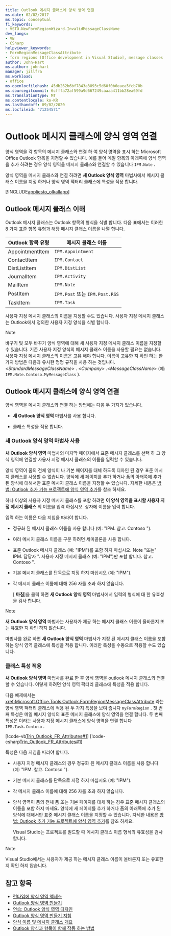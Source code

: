 ```yaml
---
title: Outlook 메시지 클래스에 양식 영역 연결
ms.date: 02/02/2017
ms.topic: conceptual
f1_keywords:
- VSTO.NewFormRegionWizard.InvalidMessageClassName
dev_langs:
- VB
- CSharp
helpviewer_keywords:
- FormRegionMessageClassAttribute
- form regions [Office development in Visual Studio], message classes
author: John-Hart
ms.author: johnhart
manager: jillfra
ms.workload:
- office
ms.openlocfilehash: 45db262b6bf7843a3893c5d60f0b6eaea5fcb70b
ms.sourcegitcommit: 6cfffa72af599a9d667249caaaa411bb28ea69fd
ms.translationtype: MT
ms.contentlocale: ko-KR
ms.lasthandoff: 09/02/2020
ms.locfileid: "71254571"
---
```

# <a name="associate-a-form-region-with-an-outlook-message-class"></a>Outlook 메시지 클래스에 양식 영역 연결
  양식 영역을 각 항목의 메시지 클래스와 연결 하 여 양식 영역을 표시 하는 Microsoft Office Outlook 항목을 지정할 수 있습니다. 예를 들어 메일 항목의 아래쪽에 양식 영역을 추가 하려는 경우 양식 영역을 메시지 클래스와 연결할 수 있습니다 `IPM.Note` .

 양식 영역을 메시지 클래스와 연결 하려면 **새 Outlook 양식 영역** 마법사에서 메시지 클래스 이름을 지정 하거나 양식 영역 팩터리 클래스에 특성을 적용 합니다.

 [!INCLUDE[appliesto_olkallapp](../vsto/includes/appliesto-olkallapp-md.md)]

## <a name="understand-outlook-message-classes"></a>Outlook 메시지 클래스 이해
 Outlook 메시지 클래스는 Outlook 항목의 형식을 식별 합니다. 다음 표에서는 이러한 8 가지 표준 항목 유형과 해당 메시지 클래스 이름을 나열 합니다.

|Outlook 항목 유형|메시지 클래스 이름|
|-----------------------|------------------------|
|AppointmentItem|`IPM.Appointment`|
|ContactItem|`IPM.Contact`|
|DistListItem|`IPM.DistList`|
|JournalItem|`IPM.Activity`|
|MailItem|`IPM.Note`|
|PostItem|`IPM.Post` 또는 `IPM.Post.RSS`|
| TaskItem|`IPM.Task`|

 사용자 지정 메시지 클래스의 이름을 지정할 수도 있습니다. 사용자 지정 메시지 클래스는 Outlook에서 정의한 사용자 지정 양식을 식별 합니다.

> [!NOTE]
> 바꾸기 및 모두 바꾸기 양식 영역에 대해 새 사용자 지정 메시지 클래스 이름을 지정할 수 있습니다. 기존 사용자 지정 양식의 메시지 클래스 이름을 사용할 필요는 없습니다. 사용자 지정 메시지 클래스의 이름은 고유 해야 합니다. 이름이 고유한 지 확인 하는 한 가지 방법은 다음과 유사한 명명 규칙을 사용 하는 것입니다. \<*StandardMessageClassName*> . \<*Company*> .\<*MessageClassName*> (예: `IPM.Note.Contoso.MyMessageClass` ).

## <a name="associate-a-form-region-with-an-outlook-message-class"></a>Outlook 메시지 클래스에 양식 영역 연결
 양식 영역을 메시지 클래스와 연결 하는 방법에는 다음 두 가지가 있습니다.

- **새 Outlook 양식 영역** 마법사를 사용 합니다.

- 클래스 특성을 적용 합니다.

### <a name="use-the-new-outlook-form-region-wizard"></a>새 Outlook 양식 영역 마법사 사용
 **새 Outlook 양식 영역** 마법사의 마지막 페이지에서 표준 메시지 클래스를 선택 하 고 양식 영역에 연결할 사용자 지정 메시지 클래스의 이름을 입력할 수 있습니다.

 양식 영역이 폼의 전체 양식이 나 기본 페이지를 대체 하도록 디자인 된 경우 표준 메시지 클래스를 사용할 수 없습니다. 양식에 새 페이지를 추가 하거나 폼의 아래쪽에 추가 된 양식에 대해서만 표준 메시지 클래스 이름을 지정할 수 있습니다. 자세한 내용은 [방법: Outlook 추가 기능 프로젝트에 양식 영역 추가](../vsto/how-to-add-a-form-region-to-an-outlook-add-in-project.md)를 참조 하세요.

 하나 이상의 사용자 지정 메시지 클래스를 포함 하려면 **이 양식 영역을 표시할 사용자 지정 메시지 클래스** 의 이름을 입력 하십시오. 상자에 이름을 입력 합니다.

 입력 하는 이름은 다음 지침을 따라야 합니다.

- 정규화 된 메시지 클래스 이름을 사용 합니다 (예: "IPM. 참고. Contoso ").

- 여러 메시지 클래스 이름을 구분 하려면 세미콜론을 사용 합니다.

- 표준 Outlook 메시지 클래스 (예: "IPM")를 포함 하지 마십시오. Note "또는" IPM. 담당자 ". 사용자 지정 메시지 클래스 (예: "IPM")만 포함 합니다. 참고. Contoso ".

- 기본 메시지 클래스를 단독으로 지정 하지 마십시오 (예: "IPM").

- 각 메시지 클래스 이름에 대해 256 자를 초과 하지 않습니다.

  [ **마침**]을 클릭 하면 **새 Outlook 양식 영역** 마법사에서 입력의 형식에 대 한 유효성을 검사 합니다.

> [!NOTE]
> **새 Outlook 양식 영역** 마법사는 사용자가 제공 하는 메시지 클래스 이름이 올바른지 또는 유효한 지 확인 하지 않습니다.

 마법사를 완료 하면 **새 Outlook 양식 영역** 마법사가 지정 된 메시지 클래스 이름을 포함 하는 양식 영역 클래스에 특성을 적용 합니다. 이러한 특성을 수동으로 적용할 수도 있습니다.

### <a name="apply-class-attributes"></a>클래스 특성 적용
 **새 Outlook 양식 영역** 마법사를 완료 한 후 양식 영역을 outlook 메시지 클래스와 연결할 수 있습니다. 이렇게 하려면 양식 영역 팩터리 클래스에 특성을 적용 합니다.

 다음 예제에서는 <xref:Microsoft.Office.Tools.Outlook.FormRegionMessageClassAttribute> 라는 양식 영역 팩터리 클래스에 적용 된 두 가지 특성을 보여 줍니다 `myFormRegion` . 첫 번째 특성은 메일 메시지 양식의 표준 메시지 클래스에 양식 영역을 연결 합니다. 두 번째 특성은 이라는 사용자 지정 메시지 클래스에 양식 영역을 연결 합니다 `IPM.Task.Contoso` .

 [!code-vb[Trin_Outlook_FR_Attributes#1](../vsto/codesnippet/VisualBasic/Trin_Outlook_FR_Attributes/FormRegion1.vb#1)]
 [!code-csharp[Trin_Outlook_FR_Attributes#1](../vsto/codesnippet/CSharp/Trin_Outlook_FR_Attributes/FormRegion1.cs#1)]

 특성은 다음 지침을 따라야 합니다.

- 사용자 지정 메시지 클래스의 경우 정규화 된 메시지 클래스 이름을 사용 합니다 (예: "IPM. 참고. Contoso ").

- 기본 메시지 클래스를 단독으로 지정 하지 마십시오 (예: "IPM").

- 각 메시지 클래스 이름에 대해 256 자를 초과 하지 않습니다.

- 양식 영역이 폼의 전체 폼 또는 기본 페이지를 대체 하는 경우 표준 메시지 클래스의 이름을 포함 하지 마세요. 양식에 새 페이지를 추가 하거나 폼의 아래쪽에 추가 된 양식에 대해서만 표준 메시지 클래스 이름을 지정할 수 있습니다. 자세한 내용은 [방법: Outlook 추가 기능 프로젝트에 양식 영역 추가](../vsto/how-to-add-a-form-region-to-an-outlook-add-in-project.md)를 참조 하세요.

  Visual Studio는 프로젝트를 빌드할 때 메시지 클래스 이름 형식의 유효성을 검사 합니다.

> [!NOTE]
> Visual Studio에서는 사용자가 제공 하는 메시지 클래스 이름이 올바른지 또는 유효한 지 확인 하지 않습니다.

## <a name="see-also"></a>참고 항목
- [런타임에 양식 영역 액세스](../vsto/accessing-a-form-region-at-run-time.md)
- [Outlook 양식 영역 만들기](../vsto/creating-outlook-form-regions.md)
- [연습: Outlook 양식 영역 디자인](../vsto/walkthrough-designing-an-outlook-form-region.md)
- [Outlook 양식 영역 만들기 지침](../vsto/guidelines-for-creating-outlook-form-regions.md)
- [양식 이름 및 메시지 클래스 개요](/office/vba/outlook/Concepts/Forms/form-name-and-message-class-overview)
- [Outlook 양식과 항목이 함께 작동 하는 방법](/office/vba/outlook/Concepts/Forms/how-outlook-forms-and-items-work-together)
